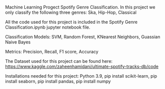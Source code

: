 Machine Learning Progect
Spotify Genre Classification. In this project we only classify the following three genres: Ska, Hip-Hop, Classical

All the code used for this project is included in the Spotify Genre Classification.ipynb jupyter notebook file.

Classification Models: SVM, Random Forest, KNearest Neighbors, Guassian Naive Bayes

Metrics: Precision, Recall, F1 score, Accuracy

The Dataset used for this project can be found here: https://www.kaggle.com/zaheenhamidani/ultimate-spotify-tracks-db/code

Installations needed for this project:  Python 3.9, pip install scikit-learn, pip install seaborn, pip install pandas, pip install numpy
